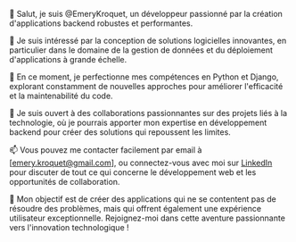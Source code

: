 👋 Salut, je suis @EmeryKroquet, un développeur passionné par la création d'applications backend robustes et performantes.

👀 Je suis intéressé par la conception de solutions logicielles innovantes, en particulier dans le domaine de la gestion de données et du déploiement d'applications à grande échelle.

🌱 En ce moment, je perfectionne mes compétences en Python et Django, explorant constamment de nouvelles approches pour améliorer l'efficacité et la maintenabilité du code.

💞️ Je suis ouvert à des collaborations passionnantes sur des projets liés à la technologie, où je pourrais apporter mon expertise en développement backend pour créer des solutions qui repoussent les limites.

📫 Vous pouvez me contacter facilement par email à [emery.kroquet@gmail.com], ou connectez-vous avec moi sur [LinkedIn](www.linkedin.com/in/emery-lebon-jaime-kroquet-moreno-8964b1115) pour discuter de tout ce qui concerne le développement web et les opportunités de collaboration.

🚀 Mon objectif est de créer des applications qui ne se contentent pas de résoudre des problèmes, mais qui offrent également une expérience utilisateur exceptionnelle. Rejoignez-moi dans cette aventure passionnante vers l'innovation technologique !

<!---
EmeryKroquet/EmeryKroquet is a ✨ special ✨ repository because its `README.md` (this file) appears on your GitHub profile.
You can click the Preview link to take a look at your changes.
--->
